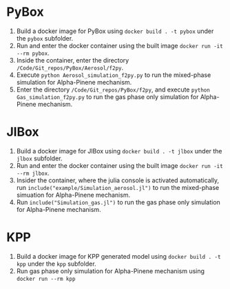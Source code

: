 # PyBox
1. Build a docker image for PyBox using `docker build . -t pybox` under the `pybox` subfolder.
2. Run and enter the docker container using the built image `docker run -it --rm pybox`.
3. Inside the container, enter the directory `/Code/Git_repos/PyBox/Aerosol/f2py`.
4. Execute `python Aerosol_simulation_f2py.py` to run the mixed-phase simulation for Alpha-Pinene mechanism.
5. Enter the directory `/Code/Git_repos/PyBox/f2py`, and execute `python Gas_simulation_f2py.py` to run the gas phase only simulation for Alpha-Pinene mechanism.

# JlBox
1. Build a docker image for JlBox using `docker build . -t jlbox` under the `jlbox` subfolder.
2. Run and enter the docker container using the built image `docker run -it --rm jlbox`.
3. Insider the container, where the julia console is activated automatically, run `include("example/Simulation_aerosol.jl")` to run the mixed-phase simuation for Alpha-Pinene mechanism.
4. Run `include("Simulation_gas.jl")` to run the gas phase only simulation for Alpha-Pinene mechanism.

# KPP
1. Build a docker image for KPP generated model using `docker build . -t kpp` under the `kpp` subfolder.
2. Run gas phase only simulation for Alpha-Pinene mechanism using `docker run --rm kpp`

